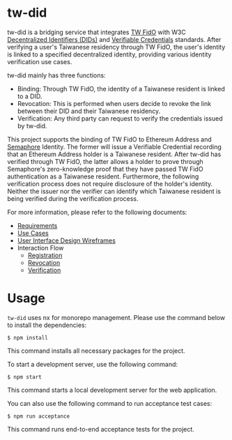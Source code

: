 # tw-did

tw-did is a bridging service that integrates [TW FidO](https://fido.moi.gov.tw/pt/) with W3C [Decentralized Identifiers (DIDs)](https://www.w3.org/TR/did-core/) and [Verifiable Credentials](https://www.w3.org/TR/vc-data-model-2.0/) standards. After verifying a user's Taiwanese residency through TW FidO, the user's identity is linked to a specified decentralized identity, providing various identity verification use cases.

tw-did mainly has three functions:

- Binding: Through TW FidO, the identity of a Taiwanese resident is linked to a DID.
- Revocation: This is performed when users decide to revoke the link between their DID and their Taiwanese residency.
- Verification: Any third party can request to verify the credentials issued by tw-did.

This project supports the binding of TW FidO to Ethereum Address and [Semaphore](https://semaphore.appliedzkp.org/) Identity. The former will issue a Verifiable Credential recording that an Ethereum Address holder is a Taiwanese resident. After tw-did has verified through TW FidO, the latter allows a holder to prove through Semaphore's zero-knowledge proof that they have passed TW FidO authentication as a Taiwanese resident. Furthermore, the following verification process does not require disclosure of the holder's identity. Neither the issuer nor the verifier can identify which Taiwanese resident is being verified during the verification process.

For more information, please refer to the following documents:

- [Requirements](docs/requirements.md)
- [Use Cases](docs/use-cases.md)
- [User Interface Design Wireframes](docs/wireframes.md)
- Interaction Flow
  - [Registration](docs/registration.md)
  - [Revocation](docs/revocation.md)
  - [Verification](docs/verification.md)

# Usage

`tw-did` uses nx for monorepo management. Please use the command below to install the dependencies:

```shell
$ npm install
```

This command installs all necessary packages for the project.

To start a development server, use the following command:

```shell
$ npm start
```

This command starts a local development server for the web application.

You can also use the following command to run acceptance test cases:

```shell
$ npm run acceptance
```

This command runs end-to-end acceptance tests for the project.
